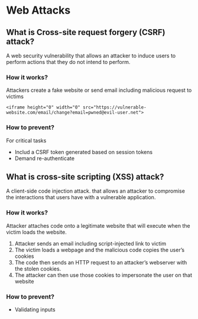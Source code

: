 # Web Attacks


## What is Cross-site request forgery (CSRF) attack?
A web security vulnerability that allows an attacker to induce users to perform actions that they do not intend to perform.

### How it works?
Attackers create a fake website or send email including malicious request to victims
```
<iframe height="0" width="0" src="https://vulnerable-website.com/email/change?email=pwned@evil-user.net">
```

### How to prevent?
For critical tasks
- Includ a CSRF token generated based on session tokens
- Demand re-authenticate


## What is cross-site scripting (XSS) attack?
A client-side code injection attack. 
that allows an attacker to compromise the interactions that users have with a vulnerable application.

### How it works?
Attacker attaches code onto a legitimate website that will execute when the victim loads the website.

1. Attacker sends an email including script-injected link to victim
2. The victim loads a webpage and the malicious code copies the user’s cookies
3. The code then sends an HTTP request to an attacker’s webserver with the stolen cookies.
4. The attacker can then use those cookies to impersonate the user on that website

### How to prevent?
- Validating inputs
